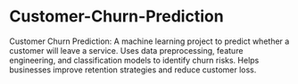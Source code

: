 # Customer-Churn-Prediction
Customer Churn Prediction: A machine learning project to predict whether a customer will leave a service. Uses data preprocessing, feature engineering, and classification models to identify churn risks. Helps businesses improve retention strategies and reduce customer loss.

